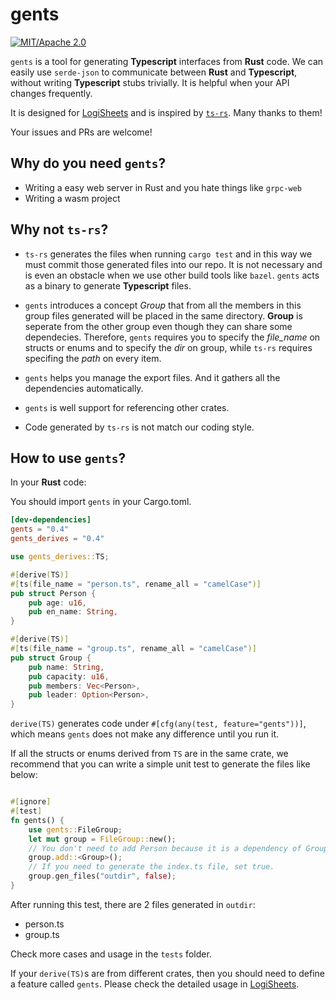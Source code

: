 # gents

[![MIT/Apache 2.0](https://img.shields.io/badge/license-MIT/Mit-blue.svg)](./LICENSE)

`gents` is a tool for generating **Typescript** interfaces from **Rust** code.
We can easily use `serde-json` to communicate between **Rust** and **Typescript**,
without writing **Typescript** stubs trivially.
It is helpful when your API changes frequently.

It is designed for [LogiSheets](https://github.com/proclml/LogiSheets) and
is inspired by [`ts-rs`](https://github.com/Aleph-Alpha/ts-rs). Many thanks to them!

Your issues and PRs are welcome!

## Why do you need `gents`?

- Writing a easy web server in Rust and you hate things like `grpc-web`
- Writing a wasm project

## Why not  `ts-rs`?

- `ts-rs` generates the files when running `cargo test` and in this way we must
commit those generated files into our repo.
It is not necessary and is even an obstacle when we use other build tools like `bazel`.
`gents` acts as a binary to generate **Typescript** files.

- `gents` introduces a concept *Group* that from all the members in
this group files generated will be placed in the same directory. **Group** is seperate from the other group even though they can share some
dependecies. Therefore, `gents` requires you to specify the *file_name* on structs
or enums and to specify the *dir* on group, while `ts-rs` requires specifing the *path* on every item.

- `gents` helps you manage the export files. And it gathers all the dependencies automatically.

- `gents` is well support for referencing other crates.

- Code generated by `ts-rs` is not match our coding style.

## How to use `gents`?

In your **Rust** code:

You should import `gents` in your Cargo.toml.

```toml
[dev-dependencies]
gents = "0.4"
gents_derives = "0.4"
```

```rust
use gents_derives::TS;

#[derive(TS)]
#[ts(file_name = "person.ts", rename_all = "camelCase")]
pub struct Person {
    pub age: u16,
    pub en_name: String,
}

#[derive(TS)]
#[ts(file_name = "group.ts", rename_all = "camelCase")]
pub struct Group {
    pub name: String,
    pub capacity: u16,
    pub members: Vec<Person>,
    pub leader: Option<Person>,
}
```

`derive(TS)` generates code under `#[cfg(any(test, feature="gents"))]`, which means `gents` does not make any difference until you run it.

If all the structs or enums derived from `TS` are in the same crate,
we recommend that you can write a simple unit test to generate the files like below:

```rust

#[ignore]
#[test]
fn gents() {
    use gents::FileGroup;
    let mut group = FileGroup::new();
    // You don't need to add Person because it is a dependency of Group and it will be added automatically
    group.add::<Group>();
    // If you need to generate the index.ts file, set true.
    group.gen_files("outdir", false);
}
```

After running this test, there are 2 files generated in `outdir`:

- person.ts
- group.ts

Check more cases and usage in the `tests` folder.

If your `derive(TS)`s are from different crates, then you should need to define a feature called `gents`. Please check the detailed usage in [LogiSheets](https://github.com/proclml/LogiSheets/blob/master/crates/buildtools/src/generate.rs).
